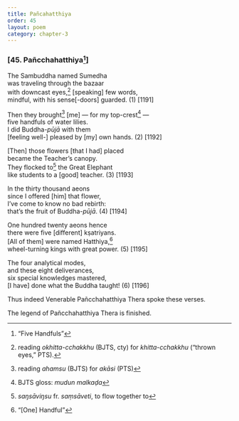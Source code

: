 ```yaml
---
title: Pañcahatthiya
order: 45
layout: poem
category: chapter-3
---
```


### \[45. Pañ<span class="diacritics" data-state="on">c</span><span class="no-diacritics" data-state="off">ch</span>ahatthiya[^1]\]

The Sambuddha named Sumedha  
was traveling through the bazaar  
with downcast eyes,[^2] \[speaking\] few words,  
mindful, with his sense\[-doors\] guarded. (1) \[1191\]

Then they brought[^3] \[me\] — for my top-crest[^4] —  
five handfuls of water lilies.  
I did Buddha-*pūjā* with them  
\[feeling well-\] pleased by \[my\] own hands. (2) \[1192\]

\[Then\] those flowers \[that I had\] placed  
became the Teacher’s canopy.  
They flocked to[^5] the Great Elephant  
like students to a \[good\] teacher. (3) \[1193\]

In the thirty thousand aeons  
since I offered \[him\] that flower,  
I’ve come to know no bad rebirth:  
that’s the fruit of Buddha-*pūjā*. (4) \[1194\]

One hundred twenty aeons hence  
there were five \[different\] kṣatriyans.  
\[All of them\] were named Hatthiya,[^6]  
wheel-turning kings with great power. (5) \[1195\]

The four analytical modes,  
and these eight deliverances,  
six special knowledges mastered,  
\[I have\] done what the Buddha taught! (6) \[1196\]

Thus indeed Venerable Pañ<span class="diacritics" data-state="on">c</span><span class="no-diacritics" data-state="off">ch</span>ahatthiya Thera spoke these verses.

The legend of Pañ<span class="diacritics" data-state="on">c</span><span class="no-diacritics" data-state="off">ch</span>ahatthiya Thera is finished.

[^1]: “Five Handfuls”

[^2]: reading *okhitta-<span class="diacritics" data-state="on">c</span><span class="no-diacritics" data-state="off">ch</span>akkhu* (BJTS, cty) for *khitta-<span class="diacritics" data-state="on">c</span><span class="no-diacritics" data-state="off">ch</span>akkhu* (“thrown eyes,” PTS).

[^3]: reading *ahamsu* (BJTS) for *akāsi* (PTS)

[^4]: BJTS gloss: *mudun malkaḍa*

[^5]: *saŋsāviŋsu* fr. *saṃsāveti*, to flow together to

[^6]: “\[One\] Handful”
